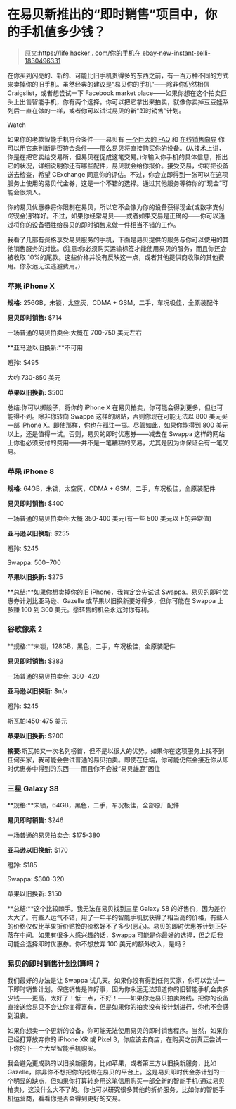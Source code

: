 # 在易贝新推出的“即时销售”项目中，你的手机值多少钱？

> 原文:[https://life hacker . com/你的手机在 ebay-new-instant-selli-1830496331](https://lifehacker.com/how-much-is-your-phone-worth-on-ebays-new-instant-selli-1830496331)

在你买到闪亮的、新的、可能比旧手机贵得多的东西之前，有一百万种不同的方式来卖掉你的旧手机。虽然经典的建议是“易贝你的手机”——除非你仍然相信 Craigslist，或者想尝试一下 Facebook market place——如果你想在这个拍卖巨头上出售智能手机，你有两个选择。你可以把它拿出来拍卖，就像你卖掉豆豆娃系列后一直在做的一样，或者你可以试试易贝的新“即时销售”计划。

Watch

如果你的老款智能手机符合条件——易贝有 [一个巨大的 FAQ](https://pages.ebay.com/instant-pay/faq.html) 和 [在线销售向导](https://www.ebay.com/s/phone) 你可以用它来判断是否符合条件——那么易贝将直接购买你的设备。(从技术上讲，你是在把它卖给交易所，但易贝在促成这笔交易。)你输入你手机的具体信息，指出它的状况，详细说明你还有哪些配件，易贝就会给你报价。接受交易，你将把设备送去检查，希望 CExchange 同意你的评估。不过，你会立即得到一张可以在这项服务上使用的易贝代金券，这是一个不错的选择。通过其他服务等待你的“现金”可能会很烦人。

你的易贝优惠券将你限制在易贝，所以它不会像为你的设备获得现金(或数字支付*的*现金)那样好。不过，如果你经常易贝——或者如果交易是正确的——你可以通过将你的设备牺牲给易贝的即时销售来做一件相当不错的工作。

我看了几部有资格享受易贝服务的手机，下面是易贝提供的服务与你可以使用的其他销售服务的对比。(注意:你必须购买运输标签才能使用易贝的服务，而且你还会被收取 10%的尾款。这些价格并没有反映这一点，或者其他提供商收取的其他费用。你永远无法逃避费用。)

### 苹果 iPhone X

**规格:** 256GB，未锁，太空灰，CDMA + GSM，二手，车况极佳，全原装配件

**易贝即时销售:** $714

一场普通的易贝拍卖会:大概在 700-750 美元左右

**亚马逊以旧换新:**不可用

瞪羚: $495

大约 730-850 美元

**苹果以旧换新:** $500

总结:你可以掷骰子，将你的 iPhone X 在易贝拍卖，你可能会得到更多，但也可能得不到。除非你转向 Swappa 这样的网站，否则你现在可能无法以 800 美元买一部 iPhone X。即使那样，你也在孤注一掷。尽管如此，如果你能得到 800 美元以上，还是值得一试。否则，易贝的即时优惠券——减去在 Swappa 这样的网站上你也必须支付的费用——并不是一笔糟糕的交易，尤其是因为你保证会有一笔交易。

### **苹果 iPhone 8**

**规格:** 64GB，未锁，太空灰，CDMA + GSM，二手，车况极佳，全原装配件

**易贝即时销售:** $400

一场普通的易贝拍卖会:大概 350-400 美元(有一些 500 美元以上的异常值)

**亚马逊以旧换新:** $255

瞪羚: $245

Swappa: $500-$700

**苹果以旧换新:** $275

**总结:**如果你想卖掉你的旧 iPhone，我肯定会先试试 Swappa。易贝的即时优惠券计划比亚马逊、Gazelle 或苹果以旧换新要好得多，但你可能在 Swappa 上多赚 100 到 300 美元。愿转售的机会永远对你有利。

### 谷歌像素 2

**规格:**未锁，128GB，黑色，二手，车况极佳，全原装配件

**易贝即时销售:** $383

一场普通的易贝拍卖会: $380-$420

**亚马逊以旧换新:** $n/a

瞪羚: $245

斯瓦帕:450-475 美元

**苹果以旧换新:** $200

**摘要**:斯瓦帕又一次名列榜首，但不是以很大的优势。如果你在这项服务上找不到任何买家，我可能会尝试普通的易贝拍卖。即使在低端，你可能仍然会接近你从即时优惠券中得到的东西——而且你不会被“易贝雄鹿”困住

### 三星 Galaxy S8

**规格:**未锁，64GB，黑色，二手，车况极佳，全部原厂配件

**易贝即时销售:** $246

一场普通的易贝拍卖会: $175-380

**亚马逊以旧换新:** $170

瞪羚: $185

Swappa: $300-320

苹果以旧换新: $150

**总结:**这个比较棘手。我无法在易贝找到三星 Galaxy S8 的好售价，因为差价太大了。有些人运气不错，用了一年半的智能手机就获得了相当高的价格，有些人的价格仅仅比苹果折价贴换的价格好不了多少(恶心)。易贝的即时优惠券计划正好落在中间。如果有很多人感兴趣的话，Swappa 可能是你最好的选择，但之后我可能会选择即时优惠券。你不想放弃 100 美元的额外收入，是吗？

### 易贝的即时销售计划划算吗？

我们最好的办法是让 Swappa 试几天。如果你没有得到任何买家，你可以尝试一下即时销售计划。保底销售是件好事，因为你永远无法知道你的旧智能手机会卖多少钱——更高，太好了！低一点，不好！——如果你走易贝拍卖路线。把你的设备直接送给易贝不会让你变得富有，但是如果你的拍卖没有按计划进行，你也不会感到沮丧。

如果你想卖一个更新的设备，你可能无法使用易贝的即时销售程序。当然，如果你已经打算放弃你的 iPhone XR 或 Pixel 3，你应该去商店，在购买之前真正尝试一下你的下一个大型智能手机购买。

我会避免更成熟的以旧换新服务，比如苹果，或者第三方以旧换新服务，比如 Gazelle，除非你不想把你的钱绑在易贝的平台上。这是易贝即时代金券计划的一个明显的缺点，但如果你打算转身用这笔信用购买一部全新的智能手机(通过易贝拍卖)，这没什么大不了的。你也可以研究很多其他的折价服务，比如你的智能手机运营商，看看你是否会得到更好的交易。